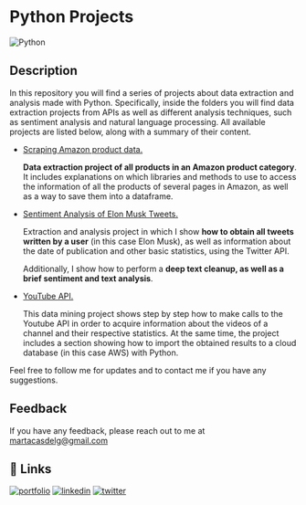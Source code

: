 # **Python Projects** 

![Python](https://images.unsplash.com/photo-1649180556628-9ba704115795?ixlib=rb-4.0.3&ixid=MnwxMjA3fDB8MHxwaG90by1wYWdlfHx8fGVufDB8fHx8&auto=format&fit=crop&w=862&q=80)


## Description
In this repository you will find a series of projects about data extraction and analysis made with Python. Specifically, inside the folders you will find data extraction projects from APIs as well as different analysis techniques, such as sentiment analysis and natural language processing. All available projects are listed below, along with a summary of their content.

* [Scraping Amazon product data.](https://github.com/MartaCasdelg/Python-Projects/tree/main/Scraping%20Amazon%20product%20data) 

    **Data extraction project of all products in an Amazon product category**. It includes explanations on which libraries and methods to use to access the information of all the products of several pages in Amazon, as well as a way to save them into a dataframe.  

* [Sentiment Analysis of Elon Musk Tweets.](https://github.com/MartaCasdelg/Python-Projects/tree/main/Sentiment%20Analysis%20of%20Elon%20Musk%20Tweets)

    Extraction and analysis project in which I show **how to obtain all tweets written by a user** (in this case Elon Musk), as well as information about the date of publication and other basic statistics, using the Twitter API. 

    Additionally, I show how to perform a **deep text cleanup, as well as a brief sentiment and text analysis**.

* [YouTube API.](https://github.com/MartaCasdelg/Python-Projects/tree/main/Youtube_API)

    This data mining project shows step by step how to make calls to the Youtube API in order to acquire information about the videos of a channel and their respective statistics. At the same time, the project includes a section showing how to import the obtained results to a cloud database (in this case AWS) with Python.

Feel free to follow me for updates and to contact me if you have any suggestions.


## Feedback

If you have any feedback, please reach out to me at martacasdelg@gmail.com


## 🔗 Links
[![portfolio](https://img.shields.io/badge/my_portfolio-000?style=for-the-badge&logo=ko-fi&logoColor=white)](https://martacastrillo.com/)
[![linkedin](https://img.shields.io/badge/linkedin-0A66C2?style=for-the-badge&logo=linkedin&logoColor=white)](https://www.linkedin.com/in/marta-castrillo-delgado/)
[![twitter](https://img.shields.io/badge/twitter-1DA1F2?style=for-the-badge&logo=twitter&logoColor=white)](https://twitter.com/martacasdelg)

